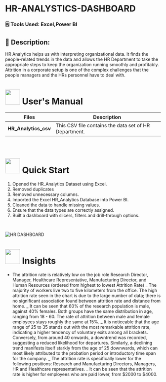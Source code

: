 # HR-ANALYSTICS-DASHBOARD



### 🗒 Tools Used: Excel,Power BI



## 📝 Description:
HR Analytics helps us with interpreting organizational data. It finds the people-related trends in the data and allows the HR Department to take the appropriate steps to keep the organization running smoothly and profitably. Attrition in a corporate setup is one of the complex challenges that the people managers and the HRs personnel have to deal with.

# <img src="https://user-images.githubusercontent.com/106439762/181935629-b3c47bd3-77fb-4431-a11c-ff8ba0942b63.gif" width="48" height="48"> **User's Manual**

| Files| Description |
| -------------   | ------------- |
| **HR_Analytics_csv**  | This CSV file contains the data set of HR Department.  |

<br>



# <img src="https://user-images.githubusercontent.com/106439762/181937125-2a4b22a3-f8a9-4226-bbd3-df972f9dbbc4.gif" width="48" height="48" > Quick Start

1. Opened the HR_Analytics Dataset using Excel.
2. Removed duplicates
3. Removed unnecessary columns.
4. Imported the Excel HR_Analytics Database into Power BI.
5. Cleaned the data to handle missing values.
6. Ensure that the data types are correctly assigned.
7. Built a dashboard with slicers, filters and drill-through options.

<br>

![HR DASHBOARD](https://github.com/Swati-Latta/HR-ANALYSTICS-DASHBOARD/assets/134490572/bd66edf8-aeb2-4112-afc9-509069c55fed)


# <img src=https://user-images.githubusercontent.com/106439762/178428775-03d67679-9aa4-4b08-91e9-6eb6ed8faf66.gif  width="48" height="48"> Insights 
- The attrition rate is relatively low on the job role Research Director, Manager, Healthcare Representative, Manufacturing Director, and Human Resources (ordered from highest to lowest Attrition Rate)
_ The majority of workers live two to five kilometers from the office. The high attrition rate seen in the chart is due to the large number of data; there is no significant association found between attrition rate and distance from home.
_ It can be seen that 60% of the research population is male, against 40% females. Both groups have the same distribution in age, ranging from 18 - 60.
The rate of attrition between male and female employees stays roughly the same at 15%.
_ It is noticeable that the age range of 25 to 35 stands out with the most remarkable attrition rate, indicating a higher tendency of voluntary exits among all brackets. Conversely, from around 40 onwards, a downtrend was recorded, suggesting a reduced likelihood for departures. Similarly, a declining trend manifests itself starkly from the age of 25 downwards, which can most likely attributed to the probation period or introductory time span for the company.
_ The attrition rate is specifically lower for the following positions: Research and Manufacturing Directors, Managers, HR and Healthcare representatives.
_ It can be seen that the attrition rate is higher for employees who are paid lower, from $2000 to $4000.
